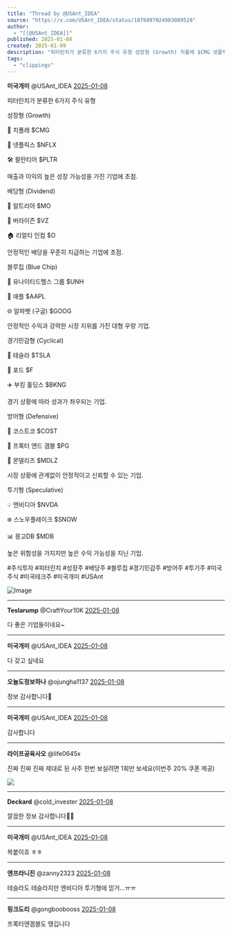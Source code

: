 ```yaml
---
title: "Thread by @USAnt_IDEA"
source: "https://x.com/USAnt_IDEA/status/1876897024983089528"
author:
  - "[[@USAnt_IDEA]]"
published: 2025-01-08
created: 2025-01-09
description: "피터린치가 분류한 6가지 주식 유형 성장형 (Growth) 치폴레 $CMG 넷플릭스 $NFLX 팔란티어 $PLTR 매출과 이익의 높은 성장 가능성을 가진 기업에 초점. 배당형 (Dividend) 알트리아 $MO 버라이즌 $VZ 리얼티"
tags:
  - "clippings"
---
```

**미국개미** @USAnt\_IDEA [2025-01-08](https://x.com/USAnt_IDEA/status/1876897024983089528)

피터린치가 분류한 6가지 주식 유형

성장형 (Growth)

🌮 치폴레 $CMG

🎥 넷플릭스 $NFLX

🛠️ 팔란티어 $PLTR

매출과 이익의 높은 성장 가능성을 가진 기업에 초점.

배당형 (Dividend)

💨 알트리아 $MO

📡 버라이즌 $VZ

🏠 리얼티 인컴 $O

안정적인 배당을 꾸준히 지급하는 기업에 초점.

블루칩 (Blue Chip)

💊 유나이티드헬스 그룹 $UNH

🍎 애플 $AAPL

🌐 알파벳 (구글) $GOOG

안정적인 수익과 강력한 시장 지위를 가진 대형 우량 기업.

경기민감형 (Cyclical)

🚗 테슬라 $TSLA

🚙 포드 $F

✈️ 부킹 홀딩스 $BKNG

경기 상황에 따라 성과가 좌우되는 기업.

방어형 (Defensive)

🛒 코스트코 $COST

🧴 프록터 앤드 갬블 $PG

🍫 몬델리즈 $MDLZ

시장 상황에 관계없이 안정적이고 신뢰할 수 있는 기업.

투기형 (Speculative)

💡 엔비디아 $NVDA

❄️ 스노우플레이크 $SNOW

📊 몽고DB $MDB

높은 위험성을 가지지만 높은 수익 가능성을 지닌 기업.

#주식투자 #피터린치 #성장주 #배당주 #블루칩 #경기민감주 #방어주 #투기주 #미국주식 #미국테크주 #미국개미 #USAnt

![Image](https://pbs.twimg.com/media/GgwT5UJbcAAH2Xx?format=jpg&name=large)

---

**Teslarump** @CraftYour10K [2025-01-08](https://x.com/CraftYour10K/status/1876974631875121623)

다 좋은 기업들이네요~

---

**미국개미** @USAnt\_IDEA [2025-01-08](https://x.com/USAnt_IDEA/status/1876977928514293933)

다 갖고 싶네요

---

**오늘도정보하나** @ojungha1137 [2025-01-08](https://x.com/ojungha1137/status/1876932275754918092)

정보 감사합니다🤩

---

**미국개미** @USAnt\_IDEA [2025-01-08](https://x.com/USAnt_IDEA/status/1876977959875051756)

감사합니다

---

**라이프공육사오** @life0645x

진짜 진짜 진짜 제대로 된 사주 한번 보실려면 1회만 보세요(이번주 20% 쿠폰 제공)

![](https://pbs.twimg.com/media/GaaRpn7aEAAnaUy?format=png&name=large)

---

**Deckard** @cold\_invester [2025-01-08](https://x.com/cold_invester/status/1876972837883289832)

깔끔한 정보 감사합니다👍🏻

---

**미국개미** @USAnt\_IDEA [2025-01-08](https://x.com/USAnt_IDEA/status/1876977890287358172)

복붙이죠 ㅎㅎ

---

**엔프라니진** @zanny2323 [2025-01-08](https://x.com/zanny2323/status/1876998373527429341)

테슬라도 테슬라지만 엔비디아 투기형에 믿거...ㅠㅠ

---

**핑크도리** @gongboobooss [2025-01-08](https://x.com/gongboobooss/status/1877013434321289384)

프록터앤겜블도 땡깁니다